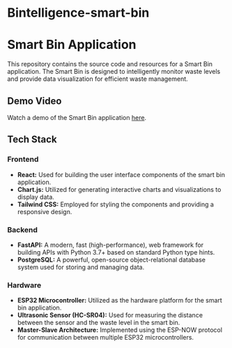 # Bintelligence-smart-bin
# Smart Bin Application

This repository contains the source code and resources for a Smart Bin application. The Smart Bin is designed to intelligently monitor waste levels and provide data visualization for efficient waste management.

## Demo Video

Watch a demo of the Smart Bin application [here](https://drive.google.com/drive/folders/19QjQ1a09CPcMntXE5GnmTApQH0Tks7nb?usp=drive_link).

## Tech Stack

### Frontend

- **React:** Used for building the user interface components of the smart bin application.
- **Chart.js:** Utilized for generating interactive charts and visualizations to display data.
- **Tailwind CSS:** Employed for styling the components and providing a responsive design.

### Backend

- **FastAPI:** A modern, fast (high-performance), web framework for building APIs with Python 3.7+ based on standard Python type hints.
- **PostgreSQL:** A powerful, open-source object-relational database system used for storing and managing data.

### Hardware

- **ESP32 Microcontroller:** Utilized as the hardware platform for the smart bin application.
- **Ultrasonic Sensor (HC-SR04):** Used for measuring the distance between the sensor and the waste level in the smart bin.
- **Master-Slave Architecture:** Implemented using the ESP-NOW protocol for communication between multiple ESP32 microcontrollers.



